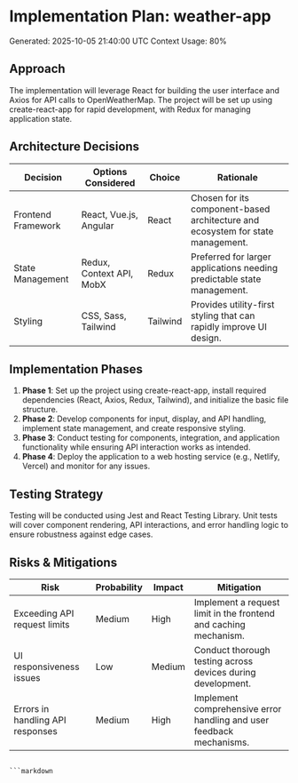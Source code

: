 # Implementation Plan: weather-app
Generated: 2025-10-05 21:40:00 UTC
Context Usage: 80%

## Approach
The implementation will leverage React for building the user interface and Axios for API calls to OpenWeatherMap. The project will be set up using create-react-app for rapid development, with Redux for managing application state.

## Architecture Decisions
| Decision                  | Options Considered          | Choice           | Rationale                                                                 |
|--------------------------|----------------------------|------------------|--------------------------------------------------------------------------|
| Frontend Framework        | React, Vue.js, Angular     | React            | Chosen for its component-based architecture and ecosystem for state management. |
| State Management          | Redux, Context API, MobX   | Redux            | Preferred for larger applications needing predictable state management.  |
| Styling                   | CSS, Sass, Tailwind        | Tailwind         | Provides utility-first styling that can rapidly improve UI design.      |

## Implementation Phases
1. **Phase 1**: Set up the project using create-react-app, install required dependencies (React, Axios, Redux, Tailwind), and initialize the basic file structure.
2. **Phase 2**: Develop components for input, display, and API handling, implement state management, and create responsive styling.
3. **Phase 3**: Conduct testing for components, integration, and application functionality while ensuring API interaction works as intended.
4. **Phase 4**: Deploy the application to a web hosting service (e.g., Netlify, Vercel) and monitor for any issues.

## Testing Strategy
Testing will be conducted using Jest and React Testing Library. Unit tests will cover component rendering, API interactions, and error handling logic to ensure robustness against edge cases.

## Risks & Mitigations
| Risk                       | Probability | Impact | Mitigation                                                          |
|---------------------------|-------------|--------|--------------------------------------------------------------------|
| Exceeding API request limits | Medium      | High   | Implement a request limit in the frontend and caching mechanism.   |
| UI responsiveness issues    | Low         | Medium | Conduct thorough testing across devices during development.        |
| Errors in handling API responses | Medium      | High   | Implement comprehensive error handling and user feedback mechanisms. |
```

```markdown